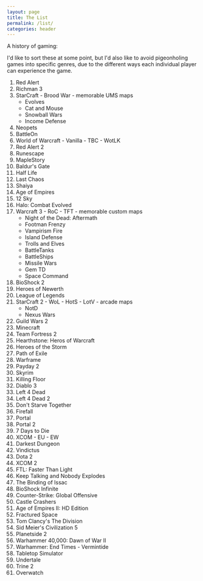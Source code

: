 ```yaml
---
layout: page
title: The List
permalink: /list/
categories: header
---
```


A history of gaming:

I'd like to sort these at some point, but I'd also like to avoid pigeonholing games into specific genres, due to the different ways each individual player can experience the game.

1. Red Alert
2. Richman 3
3. StarCraft - Brood War - memorable UMS maps
	* Evolves
	* Cat and Mouse
	* Snowball Wars
	* Income Defense
4. Neopets
5. BattleOn
6. World of Warcraft - Vanilla - TBC - WotLK
7. Red Alert 2
8. Runescape
9. MapleStory
10. Baldur's Gate
11. Half Life
12. Last Chaos
13. Shaiya
14. Age of Empires
15. 12 Sky
16. Halo: Combat Evolved
17. Warcraft 3 - RoC - TFT - memorable custom maps
	* Night of the Dead: Aftermath
	* Footman Frenzy
	* Vampirism Fire
	* Island Defense
	* Trolls and Elves
	* BattleTanks
	* BattleShips
	* Missile Wars
	* Gem TD
	* Space Command
18. BioShock 2
19. Heroes of Newerth
20. League of Legends
21. StarCraft 2 - WoL - HotS - LotV - arcade maps
	* NotD
	* Nexus Wars
22. Guild Wars 2
23. Minecraft
24. Team Fortress 2
25. Hearthstone: Heros of Warcraft
26. Heroes of the Storm
27. Path of Exile
28. Warframe
29. Payday 2
30. Skyrim
31. Killing Floor
32. Diablo 3
33. Left 4 Dead
34. Left 4 Dead 2
35. Don't Starve Together
36. Firefall
37. Portal
38. Portal 2
39. 7 Days to Die
40. XCOM - EU - EW
41. Darkest Dungeon
42. Vindictus
43. Dota 2
44. XCOM 2
45. FTL: Faster Than Light
46. Keep Talking and Nobody Explodes
47. The Binding of Issac
48. BioShock Infinite
49. Counter-Strike: Global Offensive
50. Castle Crashers
51. Age of Empires II: HD Edition
52. Fractured Space
53. Tom Clancy's The Division
54. Sid Meier's Civilization 5
55. Planetside 2
56. Warhammer 40,000: Dawn of War II
57. Warhammer: End Times - Vermintide
58. Tabletop Simulator
59. Undertale
60. Trine 2
61. Overwatch